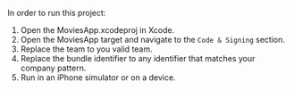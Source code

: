 In order to run this project:
1. Open the MoviesApp.xcodeproj in Xcode.
2. Open the MoviesApp target and navigate to the `Code & Signing` section.
3. Replace the team to you valid team.
4. Replace the bundle identifier to any identifier that matches your company pattern.
5. Run in an iPhone simulator or on a device.
